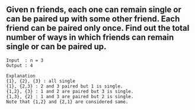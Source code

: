 ## Given n friends, each one can remain single or can be paired up with some other friend. Each friend can be paired only once. Find out the total number of ways in which friends can remain single or can be paired up.

```
Input  : n = 3
Output : 4

Explanation
{1}, {2}, {3} : all single
{1}, {2,3} : 2 and 3 paired but 1 is single.
{1,2}, {3} : 1 and 2 are paired but 3 is single.
{1,3}, {2} : 1 and 3 are paired but 2 is single.
Note that {1,2} and {2,1} are considered same.
```

